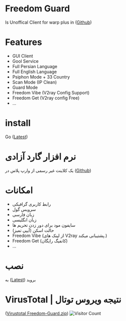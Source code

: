 # Freedom Guard
Is Unoffical Client for warp plus in ([Github](https://github.com/bepass-org/warp-plus))
# Features
* GUI Client
* Gool Service
* Full Persian Language
* Full English Language
* Psiphon Mode + 33 Country
* Scan Mode (IP Clean)
* Guard Mode
* Freedom Vibe (V2ray Config Support)
* Freedom Get (V2ray config Free)
* ...
# install 
 Go ([Latest](https://github.com/fwldom/Freedom-Guard/releases/latest))
# نرم افزار گارد آزادی
یک کلاینت غیر رسمی از وارپ پلاس در ([Github](https://github.com/bepass-org/warp-plus))
# امکانات
* رابط کاربری گرافیکی
* سرویس گول
* زبان فارسی
* زبان انگلیسی
* سایفون مود برای دور زدن تحریم ها
* حالت اسکن (آیپی تمیز)
* Freedom Vibe (از لینک های V2ray پشتیبانی میکند.)
* Freedom Get (کانفیگ رایگان)
* ...
# نصب 
 به ([Latest](https://github.com/fwldom/Freedom-Guard/releases/latest)) بروید
 # VirusTotal |  نتیجه ویروس توتال
([Virustotal Freedom-Guard.zip](https://www.virustotal.com/gui/file/1ee328c32117de333fae011309d9e327bff6b2eeb2217d35639b3f80b8fc6c2a))
![Visitor Count](https://profile-counter.glitch.me/fwldom/count.svg)

